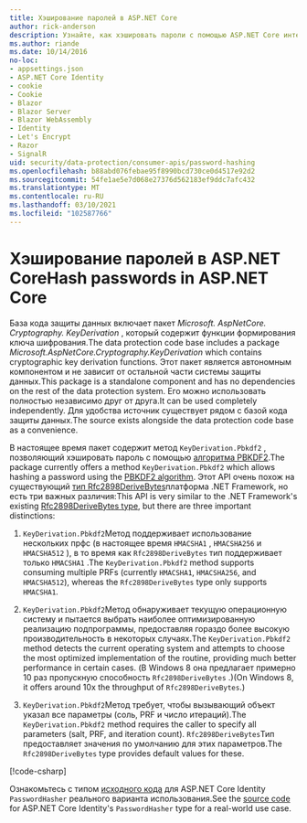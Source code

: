 ```yaml
---
title: Хэширование паролей в ASP.NET Core
author: rick-anderson
description: Узнайте, как хэшировать пароли с помощью ASP.NET Core интерфейсов API защиты данных.
ms.author: riande
ms.date: 10/14/2016
no-loc:
- appsettings.json
- ASP.NET Core Identity
- cookie
- Cookie
- Blazor
- Blazor Server
- Blazor WebAssembly
- Identity
- Let's Encrypt
- Razor
- SignalR
uid: security/data-protection/consumer-apis/password-hashing
ms.openlocfilehash: b88abd076febae95f8990bcd730ce0d4517e92d2
ms.sourcegitcommit: 54fe1ae5e7d068e27376d562183ef9ddc7afc432
ms.translationtype: MT
ms.contentlocale: ru-RU
ms.lasthandoff: 03/10/2021
ms.locfileid: "102587766"
---
```

# <a name="hash-passwords-in-aspnet-core"></a><span data-ttu-id="f1b2e-103">Хэширование паролей в ASP.NET Core</span><span class="sxs-lookup"><span data-stu-id="f1b2e-103">Hash passwords in ASP.NET Core</span></span>

<span data-ttu-id="f1b2e-104">База кода защиты данных включает пакет *Microsoft. AspNetCore. Cryptography. KeyDerivation* , который содержит функции формирования ключа шифрования.</span><span class="sxs-lookup"><span data-stu-id="f1b2e-104">The data protection code base includes a package *Microsoft.AspNetCore.Cryptography.KeyDerivation* which contains cryptographic key derivation functions.</span></span> <span data-ttu-id="f1b2e-105">Этот пакет является автономным компонентом и не зависит от остальной части системы защиты данных.</span><span class="sxs-lookup"><span data-stu-id="f1b2e-105">This package is a standalone component and has no dependencies on the rest of the data protection system.</span></span> <span data-ttu-id="f1b2e-106">Его можно использовать полностью независимо друг от друга.</span><span class="sxs-lookup"><span data-stu-id="f1b2e-106">It can be used completely independently.</span></span> <span data-ttu-id="f1b2e-107">Для удобства источник существует рядом с базой кода защиты данных.</span><span class="sxs-lookup"><span data-stu-id="f1b2e-107">The source exists alongside the data protection code base as a convenience.</span></span>

<span data-ttu-id="f1b2e-108">В настоящее время пакет содержит метод `KeyDerivation.Pbkdf2` , позволяющий хэшировать пароль с помощью [алгоритма PBKDF2](https://tools.ietf.org/html/rfc2898#section-5.2).</span><span class="sxs-lookup"><span data-stu-id="f1b2e-108">The package currently offers a method `KeyDerivation.Pbkdf2` which allows hashing a password using the [PBKDF2 algorithm](https://tools.ietf.org/html/rfc2898#section-5.2).</span></span> <span data-ttu-id="f1b2e-109">Этот API очень похож на существующий [тип Rfc2898DeriveBytes](/dotnet/api/system.security.cryptography.rfc2898derivebytes)платформа .NET Framework, но есть три важных различия:</span><span class="sxs-lookup"><span data-stu-id="f1b2e-109">This API is very similar to the .NET Framework's existing [Rfc2898DeriveBytes type](/dotnet/api/system.security.cryptography.rfc2898derivebytes), but there are three important distinctions:</span></span>

1. <span data-ttu-id="f1b2e-110">`KeyDerivation.Pbkdf2`Метод поддерживает использование нескольких прфс (в настоящее время `HMACSHA1` , `HMACSHA256` и `HMACSHA512` ), в то время как `Rfc2898DeriveBytes` тип поддерживает только `HMACSHA1` .</span><span class="sxs-lookup"><span data-stu-id="f1b2e-110">The `KeyDerivation.Pbkdf2` method supports consuming multiple PRFs (currently `HMACSHA1`, `HMACSHA256`, and `HMACSHA512`), whereas the `Rfc2898DeriveBytes` type only supports `HMACSHA1`.</span></span>

2. <span data-ttu-id="f1b2e-111">`KeyDerivation.Pbkdf2`Метод обнаруживает текущую операционную систему и пытается выбрать наиболее оптимизированную реализацию подпрограммы, предоставляя гораздо более высокую производительность в некоторых случаях.</span><span class="sxs-lookup"><span data-stu-id="f1b2e-111">The `KeyDerivation.Pbkdf2` method detects the current operating system and attempts to choose the most optimized implementation of the routine, providing much better performance in certain cases.</span></span> <span data-ttu-id="f1b2e-112">(В Windows 8 она предлагает примерно 10 раз пропускную способность `Rfc2898DeriveBytes` .)</span><span class="sxs-lookup"><span data-stu-id="f1b2e-112">(On Windows 8, it offers around 10x the throughput of `Rfc2898DeriveBytes`.)</span></span>

3. <span data-ttu-id="f1b2e-113">`KeyDerivation.Pbkdf2`Метод требует, чтобы вызывающий объект указал все параметры (соль, PRF и число итераций).</span><span class="sxs-lookup"><span data-stu-id="f1b2e-113">The `KeyDerivation.Pbkdf2` method requires the caller to specify all parameters (salt, PRF, and iteration count).</span></span> <span data-ttu-id="f1b2e-114">`Rfc2898DeriveBytes`Тип предоставляет значения по умолчанию для этих параметров.</span><span class="sxs-lookup"><span data-stu-id="f1b2e-114">The `Rfc2898DeriveBytes` type provides default values for these.</span></span>

[!code-csharp[](password-hashing/samples/passwordhasher.cs)]

<span data-ttu-id="f1b2e-115">Ознакомьтесь с типом [исходного кода](https://github.com/dotnet/AspNetCore/blob/main/src/Identity/Extensions.Core/src/PasswordHasher.cs) для ASP.NET Core Identity `PasswordHasher` реального варианта использования.</span><span class="sxs-lookup"><span data-stu-id="f1b2e-115">See the [source code](https://github.com/dotnet/AspNetCore/blob/main/src/Identity/Extensions.Core/src/PasswordHasher.cs) for ASP.NET Core Identity's `PasswordHasher` type for a real-world use case.</span></span>
